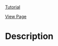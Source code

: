[Tutorial](https://www.digitalocean.com/community/tutorials/how-to-load-and-use-custom-fonts-with-css)

[View Page](https://bsmrdel101.github.io/HTML-CSS-Practice/tutorial_15/)

# Description

